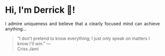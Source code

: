 # Hi, I'm Derrick 👋!
<p align="justify">I admire uniqueness and believe that a clearly focused mind can achieve anything...</p> 
<!-- #quote-start -->
<blockquote>&ldquo;I don't pretend to know everything; I just only speak on matters I know I'll win.&rdquo; &mdash; <footer>Criss Jami</footer></blockquote>
<!-- #quote-end -->
